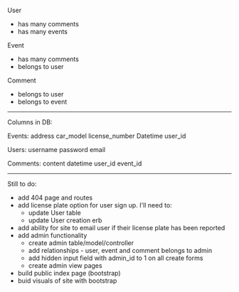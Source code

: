 User
 - has many comments
 - has many events

 Event
 - has many comments
 - belongs to user

 Comment
 - belongs to user
 - belongs to event


---------------
Columns in DB:

Events:
address
car_model
license_number
Datetime
user_id

Users:
username
password
email

Comments:
content
datetime
user_id
event_id


--------------

Still to do:
- add 404 page and routes
- add license plate option for user sign up. I'll need to:
  - update User table
  - update User creation erb
- add ability for site to email user if their license plate has been reported
- add admin functionality
  - create admin table/model/controller
  - add relationships - user, event and comment belongs to admin
  - add hidden input field with admin_id to 1 on all create forms
  - create admin view pages
- build public index page (bootstrap)
- buid visuals of site with bootstrap


